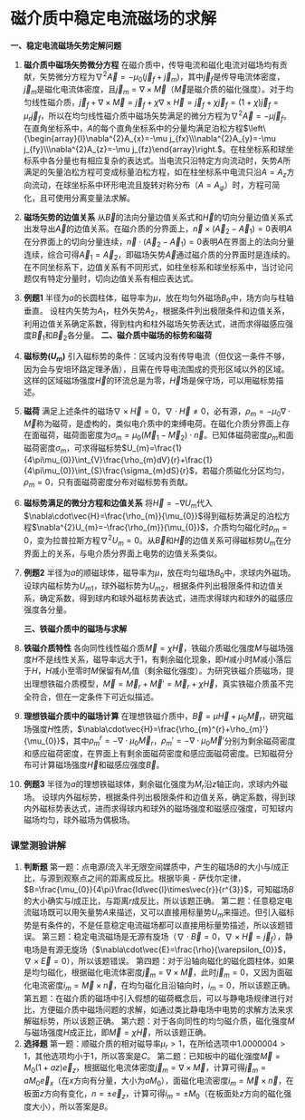 # 磁介质中稳定电流磁场的求解

**一、稳定电流磁场矢势定解问题**

1. **磁介质中磁场矢势微分方程**
    在磁介质中，传导电流和磁化电流对磁场均有贡献，矢势微分方程为$\nabla^{2}\vec{A}=-\mu_{0}(\vec{j}_{f}+\vec{j}_{m})$，其中$\vec{j}_{f}$是传导电流体密度，$\vec{j}_{m}$是磁化电流体密度，且$\vec{j}_{m}=\nabla\times\vec{M}$（$\vec{M}$是磁介质的磁化强度）。对于均匀线性磁介质，$\vec{j}_{f}+\nabla\times\vec{M}=\vec{j}_{f}+\chi\nabla\times\vec{H}=\vec{j}_{f}+\chi\vec{j}_{f}=(1 +\chi)\vec{j}_{f}=\mu_{r}\vec{j}_{f}$，所以在均匀线性磁介质中磁场矢势满足的微分方程为$\nabla^{2}\vec{A}=-\mu\vec{j}_{f}$。
    在直角坐标系中，$A$的每个直角坐标系中的分量均满足泊松方程$\left\{\begin{array}{l}\nabla^{2}A_{x}=-\mu j_{fx}\\\nabla^{2}A_{y}=-\mu j_{fy}\\\nabla^{2}A_{z}=-\mu j_{fz}\end{array}\right.$。在柱坐标系和球坐标系中各分量也有相应复杂的表达式。当电流只沿特定方向流动时，矢势$A$所满足的矢量泊松方程可变成标量泊松方程，如在柱坐标系中电流只沿$A = A_{z}$方向流动，在球坐标系中环形电流且旋转对称分布（$A = A_{\varphi}$）时，方程可简化，且可使用分离变量法求解。
2. **磁场矢势的边值关系**
    从$\vec{B}$的法向分量边值关系式和$\vec{H}$的切向分量边值关系式出发导出$\vec{A}$的边值关系。在磁介质的分界面上，$\vec{n}\times(\vec{A}_{2}-\vec{A}_{1}) = 0$表明$A$在分界面上的切向分量连续，$\vec{n}\cdot(\vec{A}_{2}-\vec{A}_{1}) = 0$表明$A$在界面上的法向分量连续，综合可得$\vec{A}_{1}=\vec{A}_{2}$，即磁场矢势$\vec{A}$通过磁介质的分界面时是连续的。在不同坐标系下，边值关系有不同形式，如柱坐标系和球坐标系中，当讨论问题仅有特定分量时，切向边值关系有相应表达式。
3. **例题1**
    半径为$a$的长圆柱体，磁导率为$\mu$，放在均匀外磁场$B_{0}$中，场方向与柱轴垂直。
    设柱内矢势为$A_{1}$，柱外矢势$A_{2}$，根据条件列出极限条件和边值关系，利用边值关系确定系数，得到柱内和柱外磁场矢势表达式，进而求得磁感应强度$\vec{B}_{1}$和$\vec{B}_{2}$各分量。
    **二、磁介质中磁场的标势和磁荷**
4. **磁标势(**​**$U_{m}$**​ **)** 
    引入磁标势的条件：区域内没有传导电流（但仅这一条件不够，因为会与安培环路定理矛盾），且需在传导电流围成的壳形区域以外的区域。这样的区域磁场强度$\vec{H}$的环流总是为零，$\vec{H}$场是保守场，可以用磁标势描述。
5. **磁荷**
    满足上述条件的磁场$\nabla\times\vec{H}=0$，$\nabla\cdot\vec{H}\neq0$，必有源，$\rho_{m}=-\mu_{0}\nabla\cdot\vec{M}$称为磁荷，是虚构的，类似电介质中的束缚电荷。在磁化介质分界面上存在面磁荷，磁荷面密度为$\sigma_{m}=\mu_{0}(\vec{M}_{1}-\vec{M}_{2})\cdot\vec{n}$。已知体磁荷密度$\rho_{m}$和面磁荷密度$\sigma_{m}$，可求得磁标势$U_{m}=\frac{1}{4\pi\mu_{0}}\int_{V}\frac{\rho_{m}dV}{r}+\frac{1}{4\pi\mu_{0}}\int_{S}\frac{\sigma_{m}dS}{r}$，若磁介质磁化分区均匀，$\rho_{m}=0$，只有面磁荷密度分布对磁标势有贡献。
6. **磁标势满足的微分方程和边值关系**
    将$\vec{H}=-\nabla U_{m}$代入$\nabla\cdot\vec{H}=\frac{\rho_{m}}{\mu_{0}}$得到磁标势满足的泊松方程$\nabla^{2}U_{m}=-\frac{\rho_{m}}{\mu_{0}}$，介质均匀磁化时$\rho_{m}=0$，变为拉普拉斯方程$\nabla^{2}U_{m}=0$。从$\vec{B}$和$\vec{H}$的边值关系可得磁标势$U_{m}$在分界面上的关系，与电介质分界面上电势的边值关系类似。
7. **例题2**
    半径为$a$的顺磁球体，磁导率为$\mu$，放在均匀磁场$B_{0}$中，求球内外磁场。
    设球内磁标势为$U_{m1}$，球外磁标势为$U_{m2}$，根据条件列出极限条件和边值关系，确定系数，得到球内和球外磁标势表达式，进而求得球内和球外的磁感应强度各分量。

    **三、铁磁介质中的磁场与求解**
8. **铁磁介质特性**
    各向同性线性磁介质$\vec{M}=\chi\vec{H}$，铁磁介质磁化强度$M$与磁场强度$H$不是线性关系，磁导率远大于$1$，有剩余磁化现象，即$H$减小时$M$减小落后于$H$，$H$减小至零时$M$保留有$M_{r}$值（剩余磁化强度）。为研究铁磁介质磁场，提出理想铁磁介质模型，$\vec{M}=\vec{M}_{r}+\vec{M}'=\vec{M}_{r}+\chi\vec{H}$，真实铁磁介质虽不完全符合，但在一定条件下可近似描述。
9. **理想铁磁介质中的磁场计算**
    在理想铁磁介质中，$\vec{B}=\mu\vec{H}+\mu_{0}\vec{M}_{r}$，研究磁场强度$H$性质，$\nabla\cdot\vec{H}=\frac{\rho_{m}^{r}+\rho_{m}'}{\mu_{0}}$，其中$\rho_{m}^{r}=-\nabla\cdot\mu_{0}\vec{M}_{r}$，$\rho_{m}'=-\nabla\cdot\mu_{0}\vec{M}'$分别为剩余磁荷密度和感应磁荷密度，在界面上有剩余面磁荷密度和感应面磁荷密度。已知磁荷分布可计算磁场强度$\vec{H}$和磁感应强度$\vec{B}$。
10. **例题3**
     半径为$a$的理想铁磁球体，剩余磁化强度为$M_{r}$沿$z$轴正向，求球内外磁场。
     设球内外磁标势，根据条件列出极限条件和边值关系，确定系数，得到球内外磁标势表达式，进而求得球内和球外的磁场强度和磁感应强度，可知球内磁场均匀，球外磁场为偶极场。

### 课堂测验讲解

1. **判断题**
    第一题：点电源$I$流入半无限空间媒质中，产生的磁场$B$的大小与$I$成正比，与源到观察点之间的距离成反比。根据毕奥 - 萨伐尔定律，$B=\frac{\mu_{0}}{4\pi}\frac{Id\vec{l}\times\vec{r}}{r^{3}}$，可知磁场$B$的大小确实与$I$成正比，与距离$r$成反比，所以该题正确。
    第二题：任意稳定电流磁场既可以用矢量势$A$来描述，又可以直接用标量势$U_{m}$来描述。但引入磁标势是有条件的，不是任意稳定电流磁场都可以直接用标量势描述，所以该题错误。
    第三题：稳定电流磁场是无源有旋场（$\nabla\cdot\vec{B}=0$，$\nabla\times\vec{H}=\vec{j}_{f}$），静电场是有源无旋场（$\nabla\cdot\vec{E}=\frac{\rho}{\varepsilon_{0}}$，$\nabla\times\vec{E}=0$），所以该题错误。
    第四题：对于沿轴向磁化的磁化圆柱体，如果是均匀磁化，根据磁化电流体密度$\vec{j}_{m}=\nabla\times\vec{M}$，此时$\vec{j}_{m}=0$，又因为面磁化电流密度$i_{m}=\vec{M}\times\vec{n}$，在均匀磁化且沿轴向时，$i_{m}=0$，所以该题正确。
    第五题：在磁介质的磁场中引入假想的磁荷概念后，可以与静电场规律进行对比，方便磁介质中磁场问题的求解，如通过类比静电场中电势的求解方法来求解磁标势，所以该题正确。
    第六题：对于各向同性的均匀磁介质，磁化强度$M$与磁场强度$H$成正比，即$\vec{M}=\chi\vec{H}$，所以该题正确。
2. **选择题**
    第一题：顺磁介质的相对磁导率$\mu_{r}>1$，在所给选项中$1.0000004>1$，其他选项均小于$1$，所以答案是$C$。
    第二题：已知板中的磁化强度$\vec{M}=M_{0}(1 + az)\vec{e}_{z}$，根据磁化电流体密度$\vec{j}_{m}=\nabla\times\vec{M}$，计算可得$\vec{j}_{m}=aM_{0}\vec{e}_{x}$（在$x$方向有分量，大小为$aM_{0}$），面磁化电流密度$i_{m}=\vec{M}\times\vec{n}$，在板面$z$方向有变化，$n=\pm\vec{e}_{z}$，计算可得$i_{m}=\pm M_{0}$（在板面处$z$方向的磁化强度大小），所以答案是$B$。

‍
